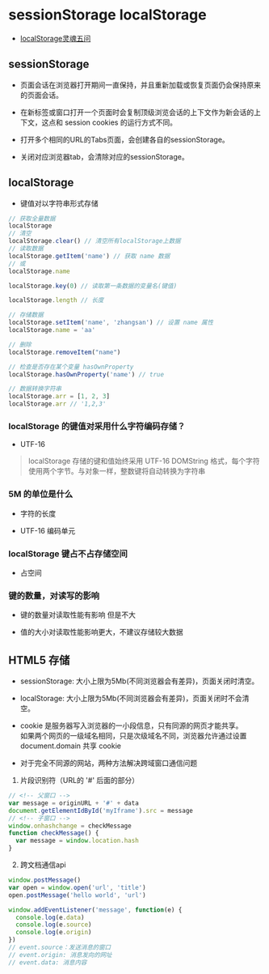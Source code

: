 # sessionStorage localStorage

- [localStorage灵魂五问](https://mp.weixin.qq.com/s/eWsGtxVDM9rYctzECJSxiQ)

## sessionStorage

* 页面会话在浏览器打开期间一直保持，并且重新加载或恢复页面仍会保持原来的页面会话。

* 在新标签或窗口打开一个页面时会复制顶级浏览会话的上下文作为新会话的上下文，这点和 session cookies 的运行方式不同。

* 打开多个相同的URL的Tabs页面，会创建各自的sessionStorage。

* 关闭对应浏览器tab，会清除对应的sessionStorage。

## localStorage

* 键值对以字符串形式存储

```js
// 获取全量数据
localStorage 
// 清空
localStorage.clear() // 清空所有localStorage上数据
// 读取数据
localStorage.getItem('name') // 获取 name 数据
// 或
localStorage.name 

localStorage.key(0) // 读取第一条数据的变量名(键值)

localStorage.length // 长度

// 存储数据
localStorage.setItem('name', 'zhangsan') // 设置 name 属性
localStorage.name = 'aa'

// 删除
localStorage.removeItem("name")

// 检查是否存在某个变量 hasOwnProperty
localStorage.hasOwnProperty('name') // true 

// 数据转换字符串
localStorage.arr = [1, 2, 3]
localStorage.arr // '1,2,3'
```

### localStorage 的键值对采用什么字符编码存储？

- UTF-16
> localStorage 存储的键和值始终采用 UTF-16 DOMString 格式，每个字符使用两个字节。与对象一样，整数键将自动转换为字符串

### 5M 的单位是什么

- 字符的长度

- UTF-16 编码单元

### localStorage 键占不占存储空间

- 占空间

### 键的数量，对读写的影响 

- 键的数量对读取性能有影响 但是不大

- 值的大小对读取性能影响更大，不建议存储较大数据

## HTML5 存储

* sessionStorage: 大小上限为5Mb(不同浏览器会有差异)，页面关闭时清空。

* localStorage: 大小上限为5Mb(不同浏览器会有差异)，页面关闭时不会清空。

* cookie 是服务器写入浏览器的一小段信息，只有同源的网页才能共享。  
  如果两个网页的一级域名相同，只是次级域名不同，浏览器允许通过设置 document.domain 共享 cookie

* 对于完全不同源的网站，两种方法解决跨域窗口通信问题

1. 片段识别符（URL的 '#' 后面的部分）

```js
// <!-- 父窗口 -->
var message = originURL + '#' + data
document.getElementIdById('myIframe').src = message
// <!-- 子窗口 -->
window.onhashchange = checkMessage
function checkMessage() {
  var message = window.location.hash
}
```

2. 跨文档通信api

```js
window.postMessage()
var open = window.open('url', 'title')
open.postMessage('hello world', 'url')

window.addEventListener('message', function(e) {
  console.log(e.data)
  console.log(e.source)
  console.log(e.origin)
})
// event.source：发送消息的窗口
// event.origin: 消息发向的网址
// event.data: 消息内容
```

